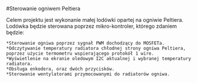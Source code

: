#Sterowanie ogniwem Peltiera

Celem projektu jest wykonanie małej lodówki opartej na ogniwie Peltiera.
Lodówka będzie sterowana poprzez mikro-kontroler, którego zdaniem będzie:

    *Sterowanie ogniwa poprzez sygnał PWM dochodzący do MOSFETa.
    *Odczytywanie temperatury radiatora chłodnej strony ogniwa Peltiera, poprzez użycie termometru wspierającego protokół 1 wire.
    *Wyświetlenie na ekranie oledowym I2C aktualnej i wybranej temperatury radiatora.
    *Obsługa enkodera, oraz dwóch przycisków.
    *Sterowanie wentylatorami przymocowanymi do radiatorów ogniwa.
